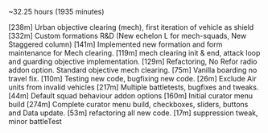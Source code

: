 ~32.25 hours (1935 minutes)

[238m] Urban objective clearing (mech), first iteration of vehicle as shield
[332m] Custom formations R&D (New echelon L for mech-squads, New Staggered column)
[141m] Implemented new formation and form maintenance for Mech clearing.
[119m] mech clearing init & end, attack loop and guarding objective implementation.
[129m] Refactoring, No Refor radio addon option. Standard objective mech clearing.
[75m]  Vanilla boarding no travel fix.
[110m] Testing new code, bugfixing new code.
[26m]  Exclude Air units from invalid vehicles
[217m] Multiple battletests, bugfixes and tweaks.
[44m]  Default squad behaviour addon options
[160m] Initial curator menu build
[274m] Complete curator menu build, checkboxes, sliders, buttons and Data update.
[53m] refactoring all new code.
[17m] suppression tweak, minor battleTest